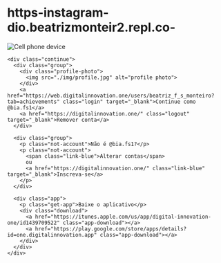 # https-instagram-dio.beatrizmonteir2.repl.co-
<!DOCTYPE html>
<html lang="pt-br">
<head>
  <meta charset="UTF-8">
  <meta name="viewport" content="width=device-width, initial-scale=1.0">
  <link rel="stylesheet" href="style.css">
  <title>InstaDio</title>
</head>
<body>
  <div class="wrapper">
    <div class="phone">
      <img src="./img/cellphone.png" alt="Cell phone device">
    </div>

    <div class="continue">
      <div class="group">
        <div class="profile-photo">
          <img src="./img/profile.jpg" alt="profile photo">
        </div>
        <a href="https://web.digitalinnovation.one/users/beatriz_f_s_monteiro?tab=achievements" class="login" target="_blank">Continue como @bia.fs1</a>
        <a href="https://digitalinnovation.one/" class="logout" target="_blank">Remover conta</a>
      </div>

      <div class="group">
        <p class="not-account">Não é @bia.fs1?</p>
        <p class="not-account">
          <span class="link-blue">Alterar contas</span>
          ou
          <a href="https://digitalinnovation.one/" class="link-blue" target="_blank">Inscreva-se</a>
        </p>
      </div>

      <div class="app">
        <p class="get-app">Baixe o aplicativo</p>
        <div class="download">
          <a href="https://itunes.apple.com/us/app/digital-innovation-one/id1439709522" class="app-download"></a>
          <a href="https://play.google.com/store/apps/details?id=one.digitalinnovation.app" class="app-download"></a>
        </div>
      </div>
    </div>
  </div>
</body>
</html>
